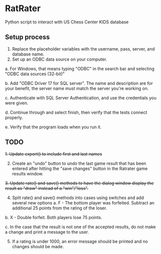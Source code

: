 # RatRater
Python script to interact with US Chess Center KIDS database

## Setup process
1. Replace the placeholder variables with the username, pass, server, and database name. 
2. Set up an ODBC data source on your computer.

  a. For Windows, that means typing "ODBC" in the search bar and selecting "ODBC data sources (32-bit)"

  b. Add "ODBC Driver 17 for SQL server". The name and description are for your benefit, the server name must match the server you're working on.

  c. Authenticate with SQL Server Authentication, and use the credentials you were given. 

  d. Continue through and select finish, then verify that the tests connect properly.

  e. Verify that the program loads when you run it.
  
## TODO
~~1. Update export() to include first and last names~~

2. Create an "undo" button to undo the last game result that has been entered after hitting the "save changes" button in the Ratrater game results window.

~~3. Update rate() and save() methods to have the dialog window display the result as "draw" instead of a "win"/"loss".~~

4. Split rate() and save() methods into cases using switches and add several new options
  a. F - The bottom player was forfeited. Subtract an additional 25 points from the rating of the loser.

  b. X - Double forfeit. Both players lose 75 points.
  
  c. In the case that the result is not one of the accepted results, do not make a change and print a message to the user.

5. If a rating is under 1000, an error message should be printed and no changes should be made.
